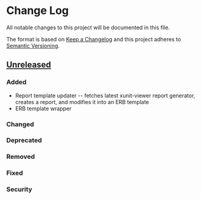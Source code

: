 # Change Log
All notable changes to this project will be documented in this file.

The format is based on [Keep a Changelog](http://keepachangelog.com/)
and this project adheres to [Semantic Versioning](http://semver.org/).


## [Unreleased]
### Added
- Report template updater -- fetches latest xunit-viewer report generator, creates a report, and modifies it into an ERB template
- ERB template wrapper

### Changed

### Deprecated

### Removed

### Fixed

### Security


[Unreleased]: https://github.com/ianfixes/xunit_viewer_gem/compare/v0.0.0...HEAD
